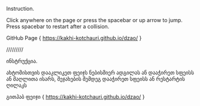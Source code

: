 Instruction.

Click anywhere on the page or press the spacebar or up arrow to jump. Press spacebar to restart after a collision.

GitHub Page { https://kakhi-kotchauri.github.io/dzao/ }

/////////

ინსტრუქცია.

ახტომისთვის დააკლიკეთ ფეიჯს ნებისმიერ ადგილას ან დააჭირეთ სფეისს ან მაღლითა ისარს, შეჯახების შემდეგ დააჭირეთ სფეისს ან რესტარტის ღილაკს

გითჰაბ ფეიჯი { https://kakhi-kotchauri.github.io/dzao/ }
